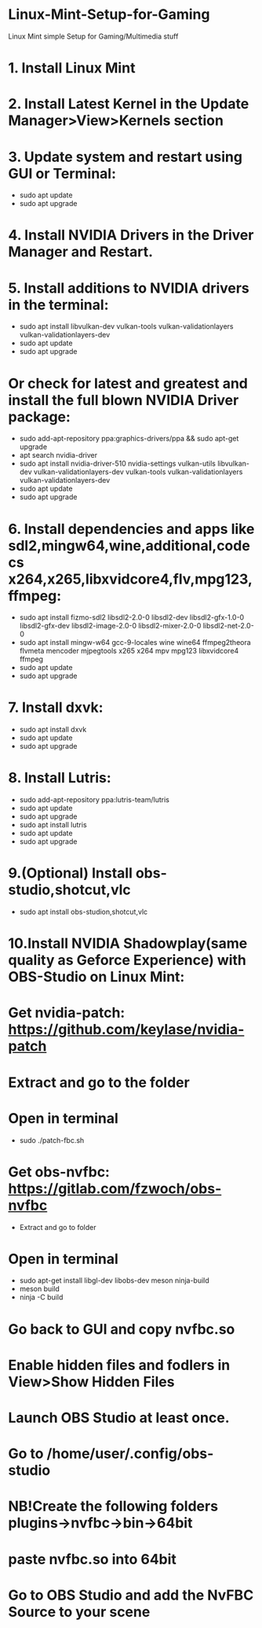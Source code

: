 # Linux-Mint-Setup-for-Gaming
Linux Mint simple Setup for Gaming/Multimedia stuff

# 1. Install Linux Mint

# 2. Install Latest Kernel in the Update Manager>View>Kernels section

# 3. Update system and restart using GUI or Terminal:
 * sudo apt update
 * sudo apt upgrade
  
# 4. Install NVIDIA Drivers in the Driver Manager and Restart.

# 5. Install additions to NVIDIA drivers in the terminal:
 * sudo apt install libvulkan-dev vulkan-tools vulkan-validationlayers vulkan-validationlayers-dev
 * sudo apt update
 * sudo apt upgrade
# Or check for latest and greatest and install the full blown NVIDIA Driver package:
* sudo add-apt-repository ppa:graphics-drivers/ppa && sudo apt-get upgrade
* apt search nvidia-driver
* sudo apt install nvidia-driver-510 nvidia-settings vulkan-utils libvulkan-dev vulkan-validationlayers-dev vulkan-tools vulkan-validationlayers vulkan-validationlayers-dev
* sudo apt update
* sudo apt upgrade

# 6. Install dependencies and apps like sdl2,mingw64,wine,additional,codecs x264,x265,libxvidcore4,flv,mpg123,ffmpeg:
* sudo apt install fizmo-sdl2 libsdl2-2.0-0 libsdl2-dev libsdl2-gfx-1.0-0 libsdl2-gfx-dev libsdl2-image-2.0-0 libsdl2-mixer-2.0-0 libsdl2-net-2.0-0
* sudo apt install mingw-w64 gcc-9-locales wine wine64 ffmpeg2theora flvmeta mencoder mjpegtools x265 x264 mpv mpg123 libxvidcore4 ffmpeg
* sudo apt update
* sudo apt upgrade

# 7. Install dxvk:
* sudo apt install dxvk
* sudo apt update
* sudo apt upgrade

# 8. Install Lutris:
* sudo add-apt-repository ppa:lutris-team/lutris
* sudo apt update
* sudo apt upgrade
* sudo apt install lutris
* sudo apt update
* sudo apt upgrade

# 9.(Optional) Install obs-studio,shotcut,vlc
* sudo apt install obs-studion,shotcut,vlc

# 10.Install NVIDIA Shadowplay(same quality as Geforce Experience) with OBS-Studio on Linux Mint:
# Get nvidia-patch: https://github.com/keylase/nvidia-patch
# Extract and go to the folder
# Open in terminal
* sudo ./patch-fbc.sh
# Get obs-nvfbc: https://gitlab.com/fzwoch/obs-nvfbc
* Extract and go to folder
# Open in terminal 
* sudo apt-get install libgl-dev libobs-dev meson ninja-build
* meson build
* ninja -C build
# Go back to GUI and copy nvfbc.so
# Enable hidden files and fodlers in View>Show Hidden Files
# Launch OBS Studio at least once.
# Go to /home/user/.config/obs-studio
# NB!Create the following folders plugins->nvfbc->bin->64bit
# paste nvfbc.so into 64bit
# Go to OBS Studio and add the NvFBC Source to your scene
